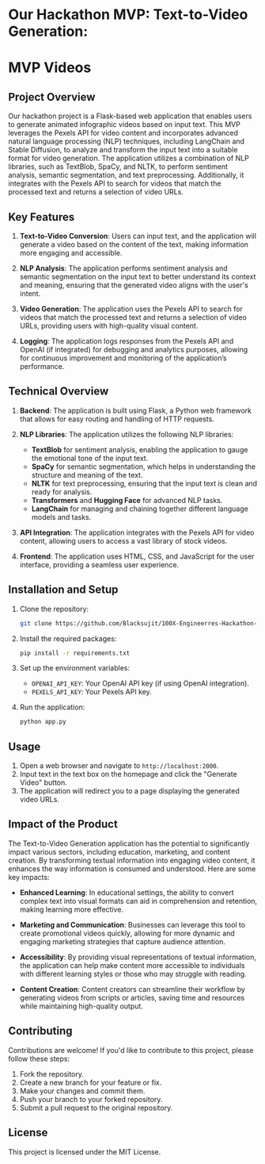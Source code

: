 # Our Hackathon MVP: Text-to-Video Generation:


# MVP Videos

## Project Overview

Our hackathon project is a Flask-based web application that enables users to generate animated infographic videos based on input text. This MVP leverages the Pexels API for video content and incorporates advanced natural language processing (NLP) techniques, including LangChain and Stable Diffusion, to analyze and transform the input text into a suitable format for video generation. The application utilizes a combination of NLP libraries, such as TextBlob, SpaCy, and NLTK, to perform sentiment analysis, semantic segmentation, and text preprocessing. Additionally, it integrates with the Pexels API to search for videos that match the processed text and returns a selection of video URLs.

## Key Features

1. **Text-to-Video Conversion**: Users can input text, and the application will generate a video based on the content of the text, making information more engaging and accessible.
   
2. **NLP Analysis**: The application performs sentiment analysis and semantic segmentation on the input text to better understand its context and meaning, ensuring that the generated video aligns with the user's intent.

3. **Video Generation**: The application uses the Pexels API to search for videos that match the processed text and returns a selection of video URLs, providing users with high-quality visual content.

4. **Logging**: The application logs responses from the Pexels API and OpenAI (if integrated) for debugging and analytics purposes, allowing for continuous improvement and monitoring of the application’s performance.

## Technical Overview

1. **Backend**: The application is built using Flask, a Python web framework that allows for easy routing and handling of HTTP requests.

2. **NLP Libraries**: The application utilizes the following NLP libraries:
   - **TextBlob** for sentiment analysis, enabling the application to gauge the emotional tone of the input text.
   - **SpaCy** for semantic segmentation, which helps in understanding the structure and meaning of the text.
   - **NLTK** for text preprocessing, ensuring that the input text is clean and ready for analysis.
   - **Transformers** and **Hugging Face** for advanced NLP tasks.
   - **LangChain** for managing and chaining together different language models and tasks.

3. **API Integration**: The application integrates with the Pexels API for video content, allowing users to access a vast library of stock videos.

4. **Frontend**: The application uses HTML, CSS, and JavaScript for the user interface, providing a seamless user experience.

## Installation and Setup

1. Clone the repository: 
   ```bash
   git clone https://github.com/Blacksujit/100X-Engineerres-Hackathon-Submission
   ```

2. Install the required packages: 
   ```bash
   pip install -r requirements.txt
   ```

3. Set up the environment variables:
   - `OPENAI_API_KEY`: Your OpenAI API key (if using OpenAI integration).
   - `PEXELS_API_KEY`: Your Pexels API key.

4. Run the application: 
   ```bash
   python app.py
   ```

## Usage

1. Open a web browser and navigate to `http://localhost:2000`.
2. Input text in the text box on the homepage and click the "Generate Video" button.
3. The application will redirect you to a page displaying the generated video URLs.

## Impact of the Product

The Text-to-Video Generation application has the potential to significantly impact various sectors, including education, marketing, and content creation. By transforming textual information into engaging video content, it enhances the way information is consumed and understood. Here are some key impacts:

- **Enhanced Learning**: In educational settings, the ability to convert complex text into visual formats can aid in comprehension and retention, making learning more effective.

- **Marketing and Communication**: Businesses can leverage this tool to create promotional videos quickly, allowing for more dynamic and engaging marketing strategies that capture audience attention.

- **Accessibility**: By providing visual representations of textual information, the application can help make content more accessible to individuals with different learning styles or those who may struggle with reading.

- **Content Creation**: Content creators can streamline their workflow by generating videos from scripts or articles, saving time and resources while maintaining high-quality output.

## Contributing

Contributions are welcome! If you'd like to contribute to this project, please follow these steps:

1. Fork the repository.
2. Create a new branch for your feature or fix.
3. Make your changes and commit them.
4. Push your branch to your forked repository.
5. Submit a pull request to the original repository.

## License

This project is licensed under the MIT License.
